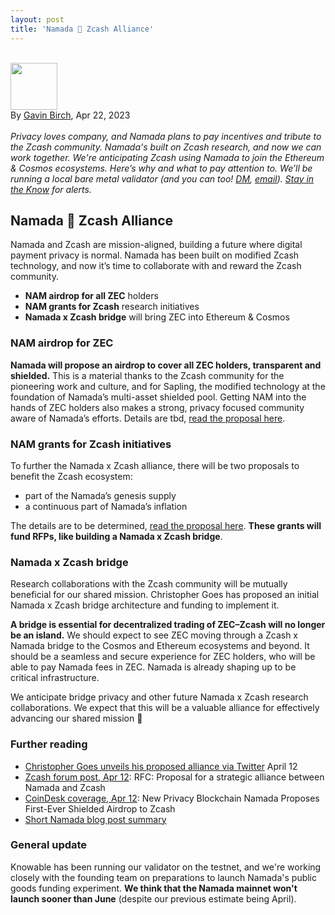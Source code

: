 ```yaml
---
layout: post
title: 'Namada 🤝 Zcash Alliance'
---
```


\
<img src="https://knowable.vc/assets/gavin-avatar.jpg" width="75" height="75"><br>By [Gavin Birch](https://twitter.com/Ether_Gavin), Apr 22, 2023 <br><br> _Privacy loves company, and Namada plans to pay incentives and tribute to the Zcash community. Namada's built on Zcash research, and now we can work together. We're anticipating Zcash using Namada to join the Ethereum & Cosmos ecosystems. Here’s why and what to pay attention to. We’ll be running a local bare metal validator (and you can too! [DM](https://twitter.com/vKnowable), [email](mailto:hi@knowable.vc)). [Stay in the Know](https://forms.gle/HRAQBSo85HGzKVSg9) for alerts._

## Namada 🤝 Zcash Alliance

Namada and Zcash are mission-aligned, building a future where digital payment privacy is normal. Namada has been built on modified Zcash technology, and now it’s time to collaborate with and reward the Zcash community.



* **NAM airdrop for all ZEC** holders
* **NAM grants for Zcash** research initiatives
* **Namada x Zcash bridge** will bring ZEC into Ethereum & Cosmos


### NAM airdrop for ZEC

**Namada will propose an airdrop to cover all ZEC holders, transparent and shielded.** This is a material thanks to the Zcash community for the pioneering work and culture, and for Sapling, the modified technology at the foundation of Namada’s multi-asset shielded pool. Getting NAM into the hands of ZEC holders also makes a strong, privacy focused community aware of Namada’s efforts. Details are tbd, [read the proposal here](https://forum.zcashcommunity.com/t/rfc-proposal-for-a-strategic-alliance-between-namada-and-zcash/44372).


### NAM grants for Zcash initiatives

To further the Namada x Zcash alliance, there will be two proposals to benefit the Zcash ecosystem:



* part of the Namada’s genesis supply
* a continuous part of Namada’s inflation 

The details are to be determined, [read the proposal here](https://forum.zcashcommunity.com/t/rfc-proposal-for-a-strategic-alliance-between-namada-and-zcash/44372). **These grants will fund RFPs, like building a Namada x Zcash bridge**.


### Namada x Zcash bridge

Research collaborations with the Zcash community will be mutually beneficial for our shared mission. Christopher Goes has proposed an initial Namada x Zcash bridge architecture and funding to implement it.

**A bridge is essential for decentralized trading of ZEC–Zcash will no longer be an island.** We should expect to see ZEC moving through a Zcash x Namada bridge to the Cosmos and Ethereum ecosystems and beyond. It should be a seamless and secure experience for ZEC holders, who will be able to pay Namada fees in ZEC. Namada is already shaping up to be critical infrastructure.

We anticipate bridge privacy and other future Namada x Zcash research collaborations. We expect that this will be a valuable alliance for effectively advancing our shared mission 🚀


### Further reading



* [Christopher Goes unveils his proposed alliance via Twitter](https://twitter.com/cwgoes/status/1646225407509770243) April 12
* [Zcash forum post, Apr 12](https://forum.zcashcommunity.com/t/rfc-proposal-for-a-strategic-alliance-between-namada-and-zcash/44372): RFC: Proposal for a strategic alliance between Namada and Zcash
* [CoinDesk coverage, Apr 12](https://www.coindesk.com/tech/2023/04/12/new-privacy-blockchain-namada-proposes-first-ever-shielded-airdrop-to-zcash/?utm_content=editorial&utm_campaign=coindesk_main&utm_term=organic&utm_source=twitter&utm_medium=social): New Privacy Blockchain Namada Proposes First-Ever Shielded Airdrop to Zcash
* [Short Namada blog post summary](https://blog.namada.net/rfc-proposal-for-a-strategic-alliance-between-namada-and-zcash/)


### General update

Knowable has been running our validator on the testnet, and we're working closely with the founding team on preparations to launch Namada's public goods funding experiment. **We think that the Namada mainnet won't launch sooner than June** (despite our previous estimate being April).
